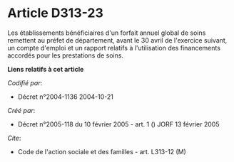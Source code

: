 # Article D313-23

Les établissements bénéficiaires d'un forfait annuel global de soins remettent au préfet de département, avant le 30 avril de
l'exercice suivant, un compte d'emploi et un rapport relatifs à l'utilisation des financements accordés pour les prestations
de soins.

**Liens relatifs à cet article**

_Codifié par_:

  - Décret n°2004-1136 2004-10-21

_Créé par_:

  - Décret n°2005-118 du 10 février 2005 - art. 1 () JORF 13 février 2005

_Cite_:

  - Code de l'action sociale et des familles - art. L313-12 (M)
